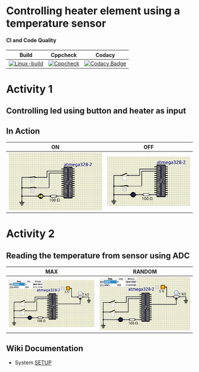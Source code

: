 # Controlling heater element using a temperature sensor

#### CI and Code Quality
|Build|Cppcheck|Codacy|
|:--:|:--:|:--:|
|[![Linux-build](https://github.com/nikhilvas123/atmega328-course/actions/workflows/build_1.yml/badge.svg)](https://github.com/nikhilvas123/atmega328-course/actions/workflows/build_1.yml)|[![Cppcheck](https://github.com/nikhilvas123/atmega328-course/actions/workflows/cppcheck_1.yml/badge.svg)](https://github.com/nikhilvas123/atmega328-course/actions/workflows/cppcheck_1.yml)|[![Codacy Badge](https://app.codacy.com/project/badge/Grade/6978db4e958443948bdbde5c3a3c94a4)](https://www.codacy.com/gh/nikhilvas123/atmega328-course/dashboard?utm_source=github.com&amp;utm_medium=referral&amp;utm_content=nikhilvas123/atmega328-course&amp;utm_campaign=Badge_Grade)|

# Activity 1
## Controlling led using button and heater as input 
## In Action

|ON|OFF|
|:--:|:--:|
|![ON](simulation/ON.png)|![OFF](simulation/OFF.png)|

# Activity 2
## Reading the temperature from sensor using ADC 

|MAX|RANDOM|
|:--:|:--:|
|![MAX](simulation/MAX.png)|![RANDOM](simulation/RANDOM.png)|

## Wiki Documentation
* System [SETUP](https://github.com/nikhilvas123/atmega328-course/wiki/Software-Requirements)